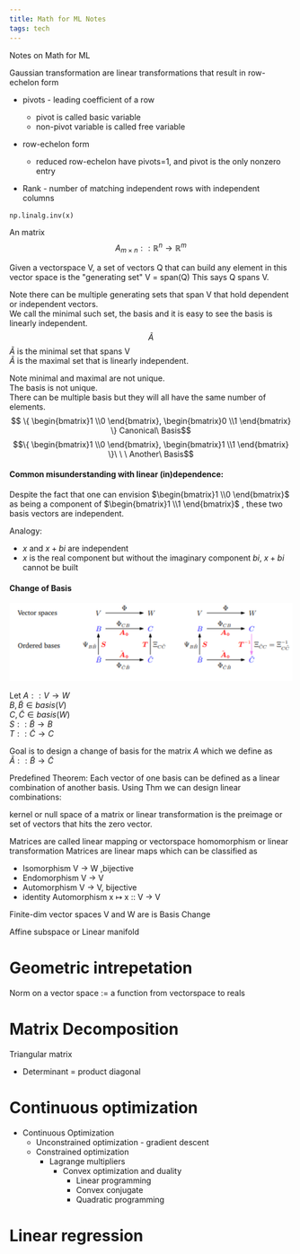 ```yaml
---
title: Math for ML Notes
tags: tech
---
```


Notes on Math for ML



Gaussian transformation are linear transformations that result in row-echelon form

* pivots - leading coefficient of a row
  * pivot is called basic variable 
  * non-pivot variable is called free variable

* row-echelon form
  * reduced row-echelon have pivots=1, and pivot is the only nonzero entry

* Rank - number of matching independent rows with independent columns

``` python
np.linalg.inv(x) 
```
   
An matrix $$ A_{m \times n} :: \mathbb{R}^{n} \rightarrow \mathbb{R}^{m} $$ 

Given a vectorspace V, a set of vectors Q that can build any element in this vector space is the "generating set"
V = span(Q)
This says Q spans V.

Note there can be multiple generating sets that span V that hold dependent or independent vectors.  
We call the minimal such set, the basis and it is easy to see the basis is linearly independent.  
$$\widetilde{A}$$ 
$\widetilde{A}$ is the minimal set that spans V  
$\widetilde{A}$ is the maximal set that is linearly independent.  
  
Note minimal and maximal are not unique.  
The basis is not unique.  
There can be multiple basis but they will all have the same number of elements.  
$$ \{ \begin{bmatrix}1 \\0 \end{bmatrix}, \begin{bmatrix}0 \\1 \end{bmatrix} \} Canonical\ Basis$$
$$\{ \begin{bmatrix}1 \\0 \end{bmatrix}, \begin{bmatrix}1 \\1 \end{bmatrix} \}\ \ \ Another\ Basis$$


#### Common misunderstanding with linear (in)dependence:  

Despite the fact that one can envision $\begin{bmatrix}1 \\0 \end{bmatrix}$ as being a component of $\begin{bmatrix}1 \\1 \end{bmatrix}$ , these two basis vectors are independent.  

Analogy: 

* $x$ and $x + bi$ are independent 
* $x$ is the real component but without the imaginary component $bi$, $x + bi$ cannot be built 

#### Change of Basis
![](\images\mathML\basis.png)

  
Let $A :: V \rightarrow W$  
$B, \widetilde{B} \in basis(V)$  
$C, \widetilde{C} \in basis(W)$  
$S :: \widetilde{B} \rightarrow B$  
$T :: \widetilde{C} \rightarrow C$  

Goal is to design a change of basis for the matrix $A$ which we define as  
$\widetilde{A} :: \widetilde{B} \rightarrow \widetilde{C}$ 
  
Predefined Theorem: Each vector of one basis can be defined as a linear combination of another basis.
Using Thm we can design linear combinations:




kernel or null space of a matrix or linear transformation is the preimage or set of vectors that hits the zero vector.  


Matrices are called linear mapping or vectorspace homomorphism or linear transformation
Matrices are linear maps which can be classified as

* Isomorphism V → W ,bijective
* Endomorphism  V → V
* Automorphism V → V, bijective
* identity Automorphism x ↦ x :: V → V


Finite-dim vector spaces V and W are is
Basis Change


Affine subspace or Linear manifold

# Geometric intrepetation
Norm on a vector space := a function from vectorspace to reals

# Matrix Decomposition

Triangular matrix
 * Determinant = product diagonal

# Continuous optimization

* Continuous Optimization
  * Unconstrained optimization - gradient descent
  * Constrained optimization
    * Lagrange multipliers
      * Convex optimization and duality
        * Linear programming
        * Convex conjugate
        * Quadratic programming


# Linear regression